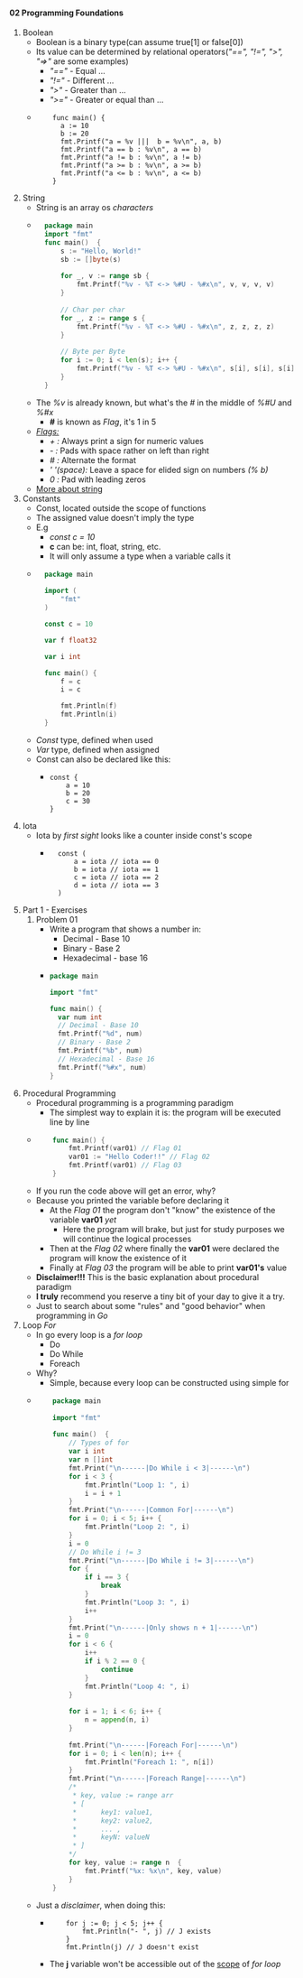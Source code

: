 #### 02 Programming Foundations
1. Boolean
    - Boolean is a binary type(can assume true[1] or false[0])
    - Its value can be determined by relational operators(*"==", "!=", ">", "=>"* are some examples)
        - *"=="* - Equal ...
        - *"!="* - Different ...
        - *">"*  - Greater than ...
        - *">="* - Greater or equal than ...
    - ```
          func main() {
            a := 10
            b := 20
            fmt.Printf("a = %v |||  b = %v\n", a, b)
            fmt.Printf("a == b : %v\n", a == b)
            fmt.Printf("a != b : %v\n", a != b)
            fmt.Printf("a >= b : %v\n", a >= b)
            fmt.Printf("a <= b : %v\n", a <= b)
          }
      ```
2. String
    - String is an array os _characters_
    - ```go
        package main
        import "fmt"
        func main()  {
        	s := "Hello, World!"
        	sb := []byte(s)
        
        	for _, v := range sb {
        		fmt.Printf("%v - %T <-> %#U - %#x\n", v, v, v, v)
        	}
        
        	// Char per char
        	for _, z := range s {
        		fmt.Printf("%v - %T <-> %#U - %#x\n", z, z, z, z)
        	}
        
        	// Byte per Byte
        	for i := 0; i < len(s); i++ {
        		fmt.Printf("%v - %T <-> %#U - %#x\n", s[i], s[i], s[i], s[i])
        	}
        }
      ```
    - The _%v_ is already known, but what's the _#_ in the middle of _%#U_ and _%#x_
        - __#__ is known as _Flag_, it's 1 in 5
    - _[Flags:](https://golang.org/pkg/fmt/)_
        - _+ :_ Always print a sign for numeric values
        - _- :_ Pads with space rather on left than right
        - _# :_ Alternate the format
        - _' '(space):_ Leave a space for elided sign on numbers _(% b)_
        - _0 :_ Pad with leading zeros
    - [More about string](https://blog.golang.org/strings)
3. Constants
    - Const, located outside the scope of functions
    - The assigned value doesn't imply the type
    - E.g
        - _const c = 10_
        - __c__ can be: int, float, string, etc.
        - It will only assume a type when a variable calls it
    - ```go
        package main
        
        import (
            "fmt"
        )
      
        const c = 10
      
        var f float32
      
        var i int
      
        func main() {
            f = c
            i = c

            fmt.Println(f)
            fmt.Println(i)
        }
      ```
    - _Const_ type, defined when used 
    - _Var_ type, defined when assigned
    - Const can also be declared like this:
        - ```
          const {
              a = 10
              b = 20
              c = 30
          }
          ```
4. Iota
    - Iota by _first sight_ looks like a counter inside const's scope
        - ```
            const (
                a = iota // iota == 0
                b = iota // iota == 1
                c = iota // iota == 2
                d = iota // iota == 3
            )
          ```
05. Part 1 - Exercises
    1. Problem 01
        - Write a program that shows a number in:
            - Decimal - Base 10
            - Binary - Base 2
            - Hexadecimal - base 16
        - ```go
          package main
          
          import "fmt"
          
          func main() {
            var num int
            // Decimal - Base 10
            fmt.Printf("%d", num)
            // Binary - Base 2
            fmt.Printf("%b", num)
            // Hexadecimal - Base 16
            fmt.Printf("%#x", num)
          }
          ```
06. Procedural Programming
    - Procedural programming is a programming paradigm
        - The simplest way to explain it is: the program will be executed line by line
    -   ```go
            func main() {
            	fmt.Printf(var01) // Flag 01
            	var01 := "Hello Coder!!" // Flag 02
            	fmt.Printf(var01) // Flag 03
            }
        ```
    - If you run the code above will get an error, why?
    - Because you printed the variable before declaring it
        - At the _Flag 01_ the program don't "know" the existence of the variable __var01__ _yet_
            - Here the program will brake, but just for study purposes we will continue the logical processes
        - Then at the _Flag 02_ where finally the __var01__ were declared the program will know the existence of it
        - Finally at _Flag 03_ the program will be able to print __var01's__ value
    - __Disclaimer!!!__ This is the basic explanation about procedural paradigm
    - __I truly__ recommend you reserve a tiny bit of your day to give it a try.
    - Just to search about some "rules" and "good behavior" when programming in _Go_
07. Loop _For_
    - In go every loop is a _for loop_
        - Do
        - Do While
        - Foreach
    - Why?
        - Simple, because every loop can be constructed using simple for
    -   ```go
            package main
            
            import "fmt"
            
            func main()  {
            	// Types of for
            	var i int
            	var n []int
            	fmt.Print("\n------|Do While i < 3|------\n")
            	for i < 3 {
            		fmt.Println("Loop 1: ", i)
            		i = i + 1
            	}
            	fmt.Print("\n------|Common For|------\n")
            	for i = 0; i < 5; i++ {
            		fmt.Println("Loop 2: ", i)
            	}
            	i = 0
            	// Do While i != 3
            	fmt.Print("\n------|Do While i != 3|------\n")
            	for {
            		if i == 3 {
            			break
            		}
            		fmt.Println("Loop 3: ", i)
            		i++
            	}
            	fmt.Print("\n------|Only shows n + 1|------\n")
            	i = 0
            	for i < 6 {
            		i++
            		if i % 2 == 0 {
            			continue
            		}
            		fmt.Println("Loop 4: ", i)
            	}
            
            	for i = 1; i < 6; i++ {
            		n = append(n, i)
            	}
            
            	fmt.Print("\n------|Foreach For|------\n")
            	for i = 0; i < len(n); i++ {
            		fmt.Println("Foreach 1: ", n[i])
            	}
            	fmt.Print("\n------|Foreach Range|------\n")
            	/*
            	 * key, value := range arr
                 * [ 
                 *      key1: value1, 
                 *      key2: value2,
                 *      ... ,
                 *      keyN: valueN 
                 * ]
            	*/
            	for key, value := range n  {
            		fmt.Printf("%x: %x\n", key, value)
            	}
            }
        ```
    - Just a _disclaimer_, when doing this:
        -   ```
                for j := 0; j < 5; j++ {
                    fmt.Println("- ", j) // J exists
                }
                fmt.Println(j) // J doesn't exist
            ```
        - The __j__ variable won't be accessible out of the [scope]() of _for loop_
